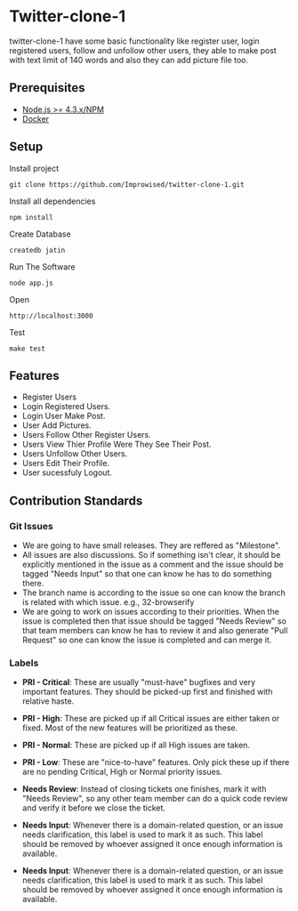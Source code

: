 # Twitter-clone-1

twitter-clone-1 have some basic functionality like register user, login registered users, follow and unfollow other users, they able to make post with text limit of 140 words and also they can add picture file too.

## Prerequisites

* [Node.js >= 4.3.x/NPM](http://nodejs.org/download/)
* [Docker](https://www.docker.com/products/overview)

## Setup

Install project

```
git clone https://github.com/Improwised/twitter-clone-1.git
```

Install all dependencies

```
npm install
```

Create Database

```
createdb jatin
```

Run The Software

```
node app.js
```

Open

```
http://localhost:3000
```

Test

```
make test
```

## Features

* Register Users
* Login Registered Users.
* Login User Make Post.
* User Add Pictures.
* Users Follow Other Register Users.
* Users View Thier Profile Were They See Their Post.
* Users Unfollow Other Users.
* Users Edit Their Profile.
* User sucessfuly Logout.

## Contribution Standards

### Git Issues

* We are going to have small releases. They are reffered as "Milestone".
* All issues are also discussions. So if something isn't clear, it should be explicitly mentioned in the issue as a comment and the issue should be tagged "Needs Input" so that one can know he has to do something there.
* The branch name is according to the issue so one can know the branch is related with which issue. e.g., 32-browserify
* We are going to work on issues according to their priorities. When the issue is completed then that issue should be tagged "Needs Review" so that team members can know he has to review it and also generate "Pull Request" so one can know the issue is completed and can merge it.

### Labels

* **PRI - Critical**: These are usually "must-have" bugfixes and very important features. They should be picked-up first and finished with relative haste.
* **PRI - High**: These are picked up if all Critical issues are either taken or fixed. Most of the new features will be prioritized as these.
* **PRI - Normal**: These are picked up if all High issues are taken.
* **PRI - Low**: These are "nice-to-have" features. Only pick these up if there are no pending Critical, High or Normal priority issues.
* **Needs Review**: Instead of closing tickets one finishes, mark it with "Needs Review", so any other team member can do a quick code review and verify it before we close the ticket.

* **Needs Input**: Whenever there is a domain-related question, or an issue needs clarification, this label is used to mark it as such. This label should be removed by whoever assigned it once enough information is available.

* **Needs Input**: Whenever there is a domain-related question, or an issue needs clarification, this label is used to mark it as such. This label should be removed by whoever assigned it once enough information is available.
